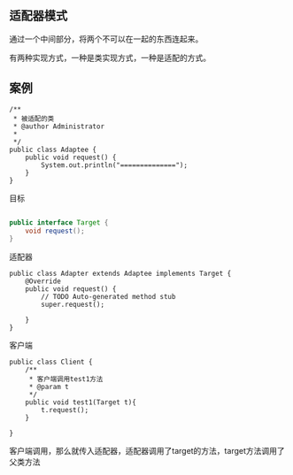 ## 适配器模式

通过一个中间部分，将两个不可以在一起的东西连起来。

有两种实现方式，一种是类实现方式，一种是适配的方式。

## 案例

```
/**
 * 被适配的类
 * @author Administrator
 *
 */
public class Adaptee {
	public void request() {
		System.out.println("==============");
	}
}
```

目标

```java

public interface Target {
	void request();
}

```

适配器

```
public class Adapter extends Adaptee implements Target {
	@Override
	public void request() {
		// TODO Auto-generated method stub
		super.request();
		 
	}
}

```

客户端

```
public class Client {
	/**
	 * 客户端调用test1方法
	 * @param t
	 */
	public void test1(Target t){
		t.request();
	}

}

```

客户端调用，那么就传入适配器，适配器调用了target的方法，target方法调用了父类方法